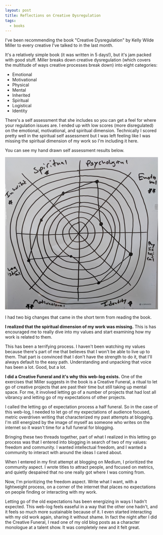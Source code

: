 ```yaml
---
layout: post
title: Reflections on Creative Dysregulation
tags:
  - books
---
```

I've been recommending the book "Creative Dysregulation" by Kelly Wilde Miller to every creative I've talked to in the last month. 

It's a relatively simple book (it was written in 5 days!), but it's jam packed with good stuff. Miller breaks down creative dysregulation (which covers the multitude of ways creative processes break down) into eight categories:
* Emotional
* Motivational
* Physical
* Mental
* Inherited
* Spiritual
* Logistical
* Identity

There's a self assessment that she includes so you can get a feel for where your regulation issues are. I ended up with low scores (more disregulated) on the emotional, motivational, and spiritual dimension. Technically I scored pretty well in the spiritual self assessment but I was left feeling like I was missing the spiritual dimension of my work so I'm including it here.

You can see my hand drawn self assessment results below. 

![Creative Dysregulation Self Assessment](/assets/dysregulation_circle.jpg)

I had two big changes that came in the short term from reading the book. 

 **I realized that the spiritual dimension of my work was missing.** This is has encouraged me to really dive into my values and start examining how my work is related to them. 

This has been a terrifying process. I haven't been watching my values because there's part of me that believes that I won't be able to live up to them. That part is convinced that I don't have the strength to do it, that I'll always default to the easy path. Understanding and unpacking that voice has been a lot. Good, but a lot. 

 **I did a Creative Funeral and it's why this web-log exists.** One of the exercises that Miller suggests in the book is a Creative Funeral, a ritual to let go of creative projects that are past their time but still taking up mental space. For me, it involved letting go of a number of projects that had lost all vibrancy and letting go of my expectations of other projects. 

I called the letting go of expectation process a half funeral. So in the case of this web-log, I needed to let go of my expectations of audience focused, metric overdriven writing that characterized my past attempts at blogging. I'm still energized by the image of myself as someone who writes on the internet so it wasn't time for a full funeral for blogging. 

Bringing these two threads together, part of what I realized in this letting go process was that I entered into blogging in search of two of my values: freedom and community. I wanted intellectual freedom, and I wanted a community to interact with around the ideas I cared about. 

When I entered in my first attempt at blogging on Medium, I prioritized the community aspect. I wrote titles to attract people, and focused on metrics, and quietly despaired that no one really got where I was coming from. 

Now, I'm prioritizing the freedom aspect. Write what I want, with a lightweight process, on a corner of the internet that places no expectations on people finding or interacting with my work. 

Letting go of the old expectations has been energizing in ways I hadn't expected. This web-log feels easeful in a way that the other one hadn't, and it feels so much more sustainable because of it. I even started interacting with my old work again, sharing it without shame. In fact the night after I did the Creative Funeral, I read one of my old blog posts as a character monologue at a talent show. It was completely new and it felt great. 


